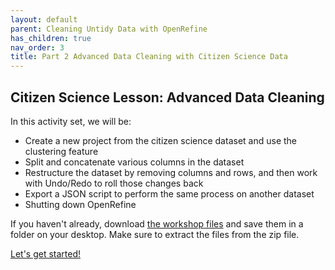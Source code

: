 ```yaml
---
layout: default
parent: Cleaning Untidy Data with OpenRefine
has_children: true
nav_order: 3
title: Part 2 Advanced Data Cleaning with Citizen Science Data
---
```


## Citizen Science Lesson: Advanced Data Cleaning

In this activity set, we will be:

* Create a new project from the citizen science dataset and use the clustering feature
* Split and concatenate various columns in the dataset
* Restructure the dataset by removing columns and rows, and then work with Undo/Redo to roll those changes back
* Export a JSON script to perform the same process on another dataset
* Shutting down OpenRefine


If you haven't already, download [the workshop files](https://cmu_lib.github.io/portfolio_workshop/OpenRefine_Materials/files/20201001_OpenRefine_Workshop_files.zip) and save them in a folder on your desktop. Make sure to extract the files from the zip file.  

[Let's get started!](https://cmu_lib.github.io/portfolio_workshop/OpenRefine_Materials/pt2_citizen_science/02_clustering.html)


